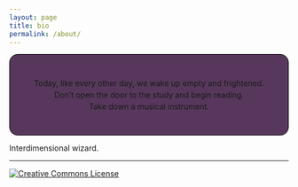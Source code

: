 ```yaml
---
layout: page
title: bio
permalink: /about/
---
```


<div style="background-color: #57385c; color= #febe7e ; padding: 20px; border: 1px solid
black; line-height:1.5; border-radius: 15px;">
<center><br>
Today, like every other day, we wake up empty
and frightened.<br>
Don’t open the door to the study and begin reading. <br>
Take down a musical instrument.<br>
<br>
</center>
</div>

Interdimensional wizard.

---

<a rel="license"
href="http://creativecommons.org/licenses/by-nc-sa/4.0/"><img
alt="Creative Commons License" style="border-width:0"
src="https://i.creativecommons.org/l/by-nc-sa/4.0/88x31.png" /></a>

<!--<div>
<center><br>
Today, like every other day, we wake up empty
and frightened.<br>
Don’t open the door to the study and begin reading. <br>
Take down a musical instrument.<br>
<br>-->

<!--Let the beauty we love be what we do.<br>
There are hundreds of ways to kneel and kiss the ground.
</center> <br>-->
<!--</div>-->

<!--<div style="text-align: right">Rumi, <i>Quatrain 82</i></div>-->

<!-- "Saxifrage" means "stone breaker". These tiny, five-petalled -->
<!-- flowers are the toughest and most northernmost growing plants on -->
<!-- earth. By virtue of their pattern of growth, they split rocks and -->
<!-- flourish in unlikely places; they are in the business of -->
<!-- viriditas.-->
